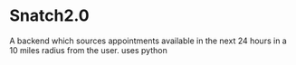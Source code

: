 # Snatch2.0

A backend which sources appointments available in the next 24 hours in a 10
miles radius from the user. uses python
